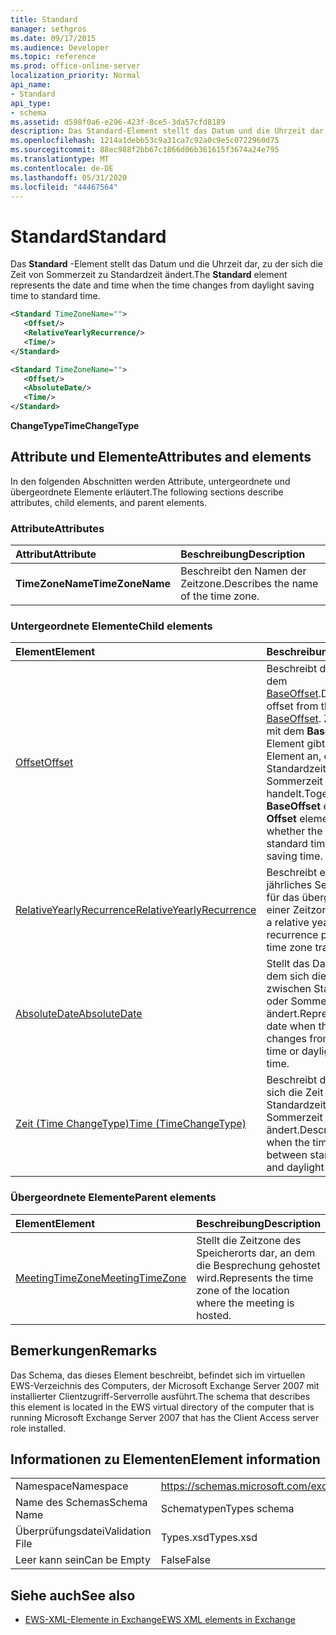 ```yaml
---
title: Standard
manager: sethgros
ms.date: 09/17/2015
ms.audience: Developer
ms.topic: reference
ms.prod: office-online-server
localization_priority: Normal
api_name:
- Standard
api_type:
- schema
ms.assetid: d598f0a6-e296-423f-8ce5-3da57cfd8189
description: Das Standard-Element stellt das Datum und die Uhrzeit dar, zu der sich die Zeit von Sommerzeit zu Standardzeit ändert.
ms.openlocfilehash: 1214a1debb53c9a31ca7c92a0c9e5c0722960d75
ms.sourcegitcommit: 88ec988f2bb67c1866d06b361615f3674a24e795
ms.translationtype: MT
ms.contentlocale: de-DE
ms.lasthandoff: 05/31/2020
ms.locfileid: "44467564"
---
```

# <a name="standard"></a><span data-ttu-id="10e50-103">Standard</span><span class="sxs-lookup"><span data-stu-id="10e50-103">Standard</span></span>

<span data-ttu-id="10e50-104">Das **Standard** -Element stellt das Datum und die Uhrzeit dar, zu der sich die Zeit von Sommerzeit zu Standardzeit ändert.</span><span class="sxs-lookup"><span data-stu-id="10e50-104">The **Standard** element represents the date and time when the time changes from daylight saving time to standard time.</span></span> 
  
```xml
<Standard TimeZoneName="">
   <Offset/>
   <RelativeYearlyRecurrence/>
   <Time/>
</Standard>
```

```xml
<Standard TimeZoneName="">
   <Offset/>
   <AbsoluteDate/>
   <Time/>
</Standard>
```

<span data-ttu-id="10e50-105">**ChangeType**</span><span class="sxs-lookup"><span data-stu-id="10e50-105">**TimeChangeType**</span></span>

## <a name="attributes-and-elements"></a><span data-ttu-id="10e50-106">Attribute und Elemente</span><span class="sxs-lookup"><span data-stu-id="10e50-106">Attributes and elements</span></span>

<span data-ttu-id="10e50-107">In den folgenden Abschnitten werden Attribute, untergeordnete und übergeordnete Elemente erläutert.</span><span class="sxs-lookup"><span data-stu-id="10e50-107">The following sections describe attributes, child elements, and parent elements.</span></span>
  
### <a name="attributes"></a><span data-ttu-id="10e50-108">Attribute</span><span class="sxs-lookup"><span data-stu-id="10e50-108">Attributes</span></span>

|<span data-ttu-id="10e50-109">**Attribut**</span><span class="sxs-lookup"><span data-stu-id="10e50-109">**Attribute**</span></span>|<span data-ttu-id="10e50-110">**Beschreibung**</span><span class="sxs-lookup"><span data-stu-id="10e50-110">**Description**</span></span>|
|:-----|:-----|
|<span data-ttu-id="10e50-111">**TimeZoneName**</span><span class="sxs-lookup"><span data-stu-id="10e50-111">**TimeZoneName**</span></span> <br/> |<span data-ttu-id="10e50-112">Beschreibt den Namen der Zeitzone.</span><span class="sxs-lookup"><span data-stu-id="10e50-112">Describes the name of the time zone.</span></span>  <br/> |
   
### <a name="child-elements"></a><span data-ttu-id="10e50-113">Untergeordnete Elemente</span><span class="sxs-lookup"><span data-stu-id="10e50-113">Child elements</span></span>

|<span data-ttu-id="10e50-114">**Element**</span><span class="sxs-lookup"><span data-stu-id="10e50-114">**Element**</span></span>|<span data-ttu-id="10e50-115">**Beschreibung**</span><span class="sxs-lookup"><span data-stu-id="10e50-115">**Description**</span></span>|
|:-----|:-----|
|[<span data-ttu-id="10e50-116">Offset</span><span class="sxs-lookup"><span data-stu-id="10e50-116">Offset</span></span>](offset.md) <br/> |<span data-ttu-id="10e50-117">Beschreibt den Offset aus dem [BaseOffset](baseoffset.md).</span><span class="sxs-lookup"><span data-stu-id="10e50-117">Describes the offset from the [BaseOffset](baseoffset.md).</span></span> <span data-ttu-id="10e50-118">Zusammen mit dem **BaseOffset** -Element gibt das **Offset** -Element an, ob es sich um Standardzeit oder Sommerzeit handelt.</span><span class="sxs-lookup"><span data-stu-id="10e50-118">Together with the **BaseOffset** element, the **Offset** element identifies whether the time is standard time or daylight saving time.</span></span>  <br/> |
|[<span data-ttu-id="10e50-119">RelativeYearlyRecurrence</span><span class="sxs-lookup"><span data-stu-id="10e50-119">RelativeYearlyRecurrence</span></span>](relativeyearlyrecurrence.md) <br/> |<span data-ttu-id="10e50-120">Beschreibt ein relatives jährliches Serienmuster für das übergangsdatum einer Zeitzone.</span><span class="sxs-lookup"><span data-stu-id="10e50-120">Describes a relative yearly recurrence pattern for a time zone transition date.</span></span>  <br/> |
|[<span data-ttu-id="10e50-121">AbsoluteDate</span><span class="sxs-lookup"><span data-stu-id="10e50-121">AbsoluteDate</span></span>](absolutedate.md) <br/> |<span data-ttu-id="10e50-122">Stellt das Datum dar, an dem sich die Zeit zwischen Standardzeit oder Sommerzeit ändert.</span><span class="sxs-lookup"><span data-stu-id="10e50-122">Represents the date when the time changes from standard time or daylight saving time.</span></span>  <br/> |
|[<span data-ttu-id="10e50-123">Zeit (Time ChangeType)</span><span class="sxs-lookup"><span data-stu-id="10e50-123">Time (TimeChangeType)</span></span>](time-timechangetype.md) <br/> |<span data-ttu-id="10e50-124">Beschreibt die Zeit, zu der sich die Zeit zwischen Standardzeit und Sommerzeit ändert.</span><span class="sxs-lookup"><span data-stu-id="10e50-124">Describes the time when the time changes between standard time and daylight saving time.</span></span>  <br/> |
   
### <a name="parent-elements"></a><span data-ttu-id="10e50-125">Übergeordnete Elemente</span><span class="sxs-lookup"><span data-stu-id="10e50-125">Parent elements</span></span>

|<span data-ttu-id="10e50-126">**Element**</span><span class="sxs-lookup"><span data-stu-id="10e50-126">**Element**</span></span>|<span data-ttu-id="10e50-127">**Beschreibung**</span><span class="sxs-lookup"><span data-stu-id="10e50-127">**Description**</span></span>|
|:-----|:-----|
|[<span data-ttu-id="10e50-128">MeetingTimeZone</span><span class="sxs-lookup"><span data-stu-id="10e50-128">MeetingTimeZone</span></span>](meetingtimezone.md) <br/> |<span data-ttu-id="10e50-129">Stellt die Zeitzone des Speicherorts dar, an dem die Besprechung gehostet wird.</span><span class="sxs-lookup"><span data-stu-id="10e50-129">Represents the time zone of the location where the meeting is hosted.</span></span>  <br/> |
   
## <a name="remarks"></a><span data-ttu-id="10e50-130">Bemerkungen</span><span class="sxs-lookup"><span data-stu-id="10e50-130">Remarks</span></span>

<span data-ttu-id="10e50-131">Das Schema, das dieses Element beschreibt, befindet sich im virtuellen EWS-Verzeichnis des Computers, der Microsoft Exchange Server 2007 mit installierter Clientzugriff-Serverrolle ausführt.</span><span class="sxs-lookup"><span data-stu-id="10e50-131">The schema that describes this element is located in the EWS virtual directory of the computer that is running Microsoft Exchange Server 2007 that has the Client Access server role installed.</span></span>
  
## <a name="element-information"></a><span data-ttu-id="10e50-132">Informationen zu Elementen</span><span class="sxs-lookup"><span data-stu-id="10e50-132">Element information</span></span>

|||
|:-----|:-----|
|<span data-ttu-id="10e50-133">Namespace</span><span class="sxs-lookup"><span data-stu-id="10e50-133">Namespace</span></span>  <br/> |https://schemas.microsoft.com/exchange/services/2006/types  <br/> |
|<span data-ttu-id="10e50-134">Name des Schemas</span><span class="sxs-lookup"><span data-stu-id="10e50-134">Schema Name</span></span>  <br/> |<span data-ttu-id="10e50-135">Schematypen</span><span class="sxs-lookup"><span data-stu-id="10e50-135">Types schema</span></span>  <br/> |
|<span data-ttu-id="10e50-136">Überprüfungsdatei</span><span class="sxs-lookup"><span data-stu-id="10e50-136">Validation File</span></span>  <br/> |<span data-ttu-id="10e50-137">Types.xsd</span><span class="sxs-lookup"><span data-stu-id="10e50-137">Types.xsd</span></span>  <br/> |
|<span data-ttu-id="10e50-138">Leer kann sein</span><span class="sxs-lookup"><span data-stu-id="10e50-138">Can be Empty</span></span>  <br/> |<span data-ttu-id="10e50-139">False</span><span class="sxs-lookup"><span data-stu-id="10e50-139">False</span></span>  <br/> |
   
## <a name="see-also"></a><span data-ttu-id="10e50-140">Siehe auch</span><span class="sxs-lookup"><span data-stu-id="10e50-140">See also</span></span>

- [<span data-ttu-id="10e50-141">EWS-XML-Elemente in Exchange</span><span class="sxs-lookup"><span data-stu-id="10e50-141">EWS XML elements in Exchange</span></span>](ews-xml-elements-in-exchange.md)

